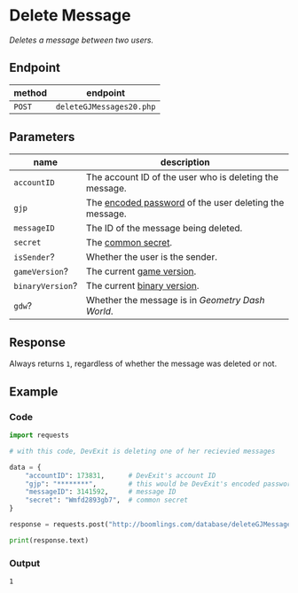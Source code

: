 # Delete Message

*Deletes a message between two users.*

## Endpoint

| method | endpoint                 |
|--------|--------------------------|
| `POST` | `deleteGJMessages20.php` |

## Parameters

| name             | description                                                         |
|------------------|---------------------------------------------------------------------|
| `accountID`      | The account ID of the user who is deleting the message.             |
| `gjp`            | The [encoded password][passwords] of the user deleting the message. |
| `messageID`      | The ID of the message being deleted.                                |
| `secret`         | The [common secret][secrets].                                       |
| `isSender`?      | Whether the user is the sender.                                     |
| `gameVersion`?   | The current [game version][versions].                               |
| `binaryVersion`? | The current [binary version][versions].                             |
| `gdw`?           | Whether the message is in *Geometry Dash World*.                    |

## Response

Always returns `1`, regardless of whether the message was deleted or not.

## Example

### Code

```python
import requests

# with this code, DevExit is deleting one of her recievied messages

data = {
    "accountID": 173831,      # DevExit's account ID
    "gjp": "********",        # this would be DevExit's encoded password
    "messageID": 3141592,     # message ID
    "secret": "Wmfd2893gb7",  # common secret
}

response = requests.post("http://boomlings.com/database/deleteGJMessages20.php", data=data)

print(response.text)
```

### Output

```console
1
```

[passwords]: /resources/server/passwords
[secrets]: /resources/server/secrets
[versions]: /resources/server/versions
